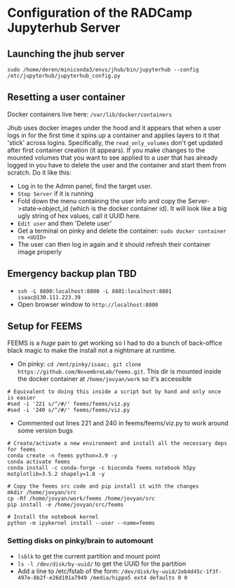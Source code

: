 # Configuration of the RADCamp Jupyterhub Server

## Launching the jhub server
`sudo /home/deren/miniconda3/envs/jhub/bin/jupyterhub --config /etc/jupyterhub/jupyterhub_config.py`

## Resetting a user container

Docker containers live here: `/var/lib/docker/containers`

Jhub uses docker images under the hood and it appears that when a user logs in for the first time it
spins up a container and applies layers to it that 'stick' across logins. Specifically, the `read_only_volumes`
don't get updated after first container creation (it appears). If you make changes to the mounted volumes
that you want to see applied to a user that has already logged in you have to delete the user and the
container and start them from scratch. Do it like this:

* Log in to the Admin panel, find the target user.
* `Stop Server` if it is running
* Fold down the menu containing the user info and copy the Server->state->object_id (which is the 
docker container id). It will look like a big ugly string of hex values, call it UUID here.
* `Edit user` and then 'Delete user'
* Get a terminal on pinky and delete the container: `sudo docker container rm <UUID>`
* The user can then log in again and it should refresh their container image properly

## Emergency backup plan **TBD**
* `ssh -L 8800:localhost:8800 -L 8801:localhost:8801 isaac@130.111.223.39`
* Open browser window to `http://localhost:8800`

## Setup for FEEMS
FEEMS is a _huge_ pain to get working so I had to do a bunch of back-office black
magic to make the install not a nightmare at runtime.

* On pinky: `cd /mnt/pinky/isaac; git clone https://github.com/NovembreLab/feems.git`. This
dir is mounted inside the docker container at `/home/jovyan/work` so it's accessible
```
# Equivalent to doing this inside a script but by hand and only once is easier
#sed -i '221 s/^/#/' feems/feems/viz.py
#sed -i '240 s/^/#/' feems/feems/viz.py
```
* Commented out lines 221 and 240 in feems/feems/viz.py to work around some version bugs


```
# Create/activate a new environment and install all the necessary deps for feems
conda create -n feems python=3.9 -y
conda activate feems
conda install -c conda-forge -c bioconda feems notebook h5py matplotlib=3.5.2 shapely=1.8 -y

# Copy the feems src code and pip install it with the changes
mkdir /home/jovyan/src
cp -Rf /home/jovyan/work/feems /home/jovyan/src
pip install -e /home/jovyan/src/feems

# Install the notebook kernel
python -m ipykernel install --user --name=feems
```

### Setting disks on pinky/brain to automount
* `lsblk` to get the current partition and mount point
* `ls -l /dev/disk/by-uuid/` to get the UUID for the partition
* Add a line to /etc/fstab of the form: `/dev/disk/by-uuid/2eb4d45c-1f3f-497e-8b2f-e26d101a7949 /media/hippo5 ext4 defaults 0 0`
